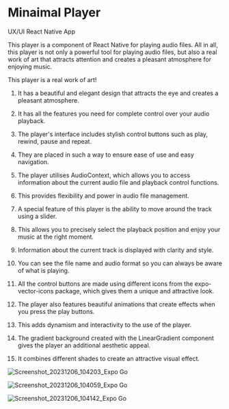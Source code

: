 # Minaimal Player
UX/UI React Native App

This player is a component of React Native for
playing audio files. All in all, this player is
not only a powerful tool for playing audio files,
but also a real work of art that attracts
attention and creates a pleasant atmosphere for
enjoying music.

This player is a real work of art!

1. It has a beautiful and elegant design that
attracts the eye and creates a pleasant
atmosphere.

2. It has all the features you need for complete
control over your audio playback.

3. The player's interface includes stylish
control buttons such as play, rewind, pause and
repeat.

4. They are placed in such a way to ensure ease
of use and easy navigation.

5. The player utilises AudioContext, which
allows you to access information about the
current audio file and playback control
functions.

6. This provides flexibility and power in audio
file management.

7. A special feature of this player is the
ability to move around the track using a slider.

8. This allows you to precisely select the
playback position and enjoy your music at the
right moment.

9. Information about the current track is
displayed with clarity and style.

10. You can see the file name and audio format
so you can always be aware of what is playing.

11. All the control buttons are made using
different icons from the expo-vector-icons
package, which gives them a unique and
attractive look.

12. The player also features beautiful
animations that create effects when you press
the play buttons.

13. This adds dynamism and interactivity to the
use of the player.

14. The gradient background created with the
LinearGradient component gives the player an
additional aesthetic appeal.

15. It combines different shades to create an
attractive visual effect.


![Screenshot_20231206_104203_Expo Go](https://github.com/Moonamee/Minaimal-Player/assets/116831065/4772ee6d-b512-43ad-8ddc-6a13f412d04e)

![Screenshot_20231206_104059_Expo Go](https://github.com/Moonamee/Minaimal-Player/assets/116831065/39e36551-4399-465b-862b-49b60e08b36d)

![Screenshot_20231206_104142_Expo Go](https://github.com/Moonamee/Minaimal-Player/assets/116831065/576828ed-b39c-42e5-8b70-4e9fca710d04)




